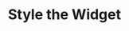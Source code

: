 ---
title: Style the Widget
excerpt: Learn how to customize the self-hosted sign-in Widget and the Okta-hosted sign-in Widget.
layout: Guides
sections:
 - before-you-begin
 - style-self-hosted
 - style-okta-hosted
 - customization-examples
 - next-steps
---